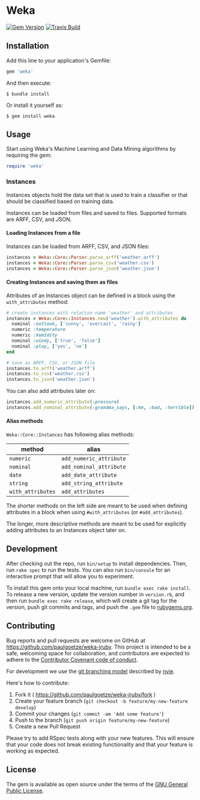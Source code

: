 # Weka

[![Gem Version](https://badge.fury.io/rb/weka.svg)](http://badge.fury.io/rb/weka)
[![Travis Build](https://travis-ci.org/paulgoetze/weka-jruby.svg)](https://travis-ci.org/paulgoetze/weka-jruby)

## Installation

Add this line to your application's Gemfile:

```ruby
gem 'weka'
```

And then execute:

    $ bundle install

Or install it yourself as:

    $ gem install weka

## Usage

Start using Weka's Machine Learning and Data Mining algorithms by requiring the gem:

```ruby
require 'weka'
```

### Instances

Instances objects hold the data set that is used to train a classifier or that
should be classified based on training data.

Instances can be loaded from files and saved to files.
Supported formats are ARFF, CSV, and JSON.

#### Loading Instances from a file

Instances can be loaded from ARFF, CSV, and JSON files:

```ruby
instances = Weka::Core::Parser.parse_arff('weather.arff')
instances = Weka::Core::Parser.parse_csv('weather.csv')
instances = Weka::Core::Parser.parse_json('weather.json')
```

#### Creating Instances and saving them as files

Attributes of an Instances object can be defined in a block using the `with_attributes` method:

```ruby
# create instances with relation name 'weather' and attributes
instances = Weka::Core::Instances.new('weather').with_attributes do
  nominal :outlook, ['sunny', 'overcast', 'rainy']
  numeric :temperature
  numeric :humidity
  nominal :windy, ['true', 'false']
  nominal :play, ['yes', 'no']
end

# save as ARFF, CSV, or JSON file
instances.to_arff('weather.arff')
instances.to_csv('weather.csv')
instances.to_json('weather.json')
```

You can also add attributes later on:

```ruby
instances.add_numeric_attribute(:pressure)
instances.add_nominal_attribute(:grandma_says, [:hm, :bad, :terrible])
```

#### Alias methods

`Weka::Core::Instances` has following alias methods:

| method            | alias                   |
|-------------------|-------------------------|
| `numeric`         | `add_numeric_attribute` |
| `nominal`         | `add_nominal_attribute` |
| `date`            | `add_date_attribute`    |
| `string`          | `add_string_attribute`  |
| `with_attributes` | `add_attributes`        |

The shorter methods on the left side are meant to be used when defining
attributes in a block when using `#with_attributes` (or `#add_attributes`).

The longer, more descriptive methods are meant to be used for explicitly adding
attributes to an Instances object later on.

## Development

After checking out the repo, run `bin/setup` to install dependencies. Then, run `rake spec` to run the tests. You can also run `bin/console` for an interactive prompt that will allow you to experiment.

To install this gem onto your local machine, run `bundle exec rake install`. To release a new version, update the version number in `version.rb`, and then run `bundle exec rake release`, which will create a git tag for the version, push git commits and tags, and push the `.gem` file to [rubygems.org](https://rubygems.org).

## Contributing

Bug reports and pull requests are welcome on GitHub at https://github.com/paulgoetze/weka-jruby. This project is intended to be a safe, welcoming space for collaboration, and contributors are expected to adhere to the [Contributor Covenant code of conduct](http://contributor-covenant.org/version/1/2/0).

For development we use the [git branching model](http://nvie.com/posts/a-successful-git-branching-model/) described by [nvie](https://github.com/nvie).

Here's how to contribute:

1. Fork it ( https://github.com/paulgoetze/weka-jruby/fork )
2. Create your feature branch (`git checkout -b feature/my-new-feature develop`)
3. Commit your changes (`git commit -am 'Add some feature'`)
4. Push to the branch (`git push origin feature/my-new-feature`)
5. Create a new Pull Request

Please try to add RSpec tests along with your new features. This will ensure that your code does not break existing functionality and that your feature is working as expected.

## License

The gem is available as open source under the terms of the [GNU General Public License](http://www.gnu.org/licenses/gpl-3.0.en.html).
